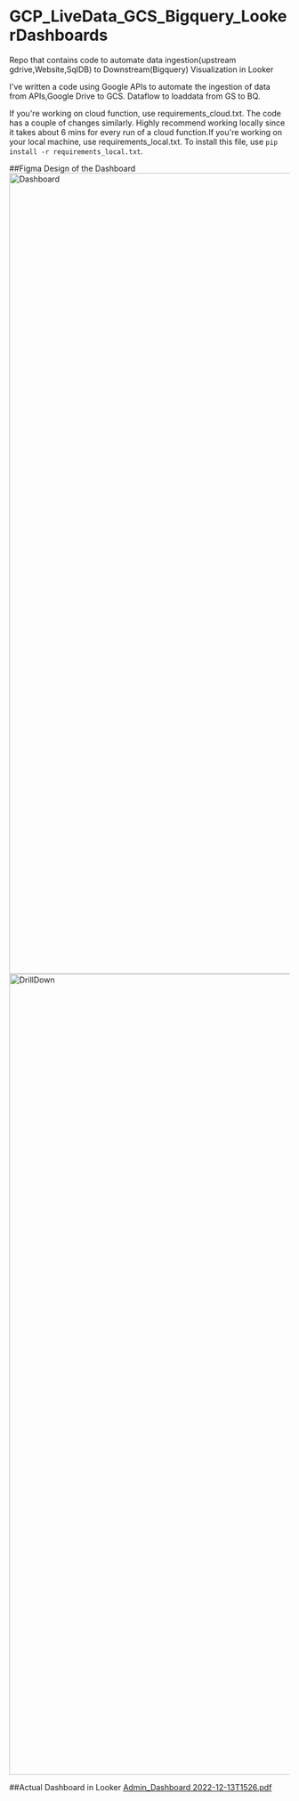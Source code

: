 # GCP_LiveData_GCS_Bigquery_LookerDashboards
Repo that contains code to automate data ingestion(upstream gdrive,Website,SqlDB) to Downstream(Bigquery) Visualization in Looker
 
I've written a code using Google APIs to automate the ingestion of data from APIs,Google Drive to GCS. 
Dataflow to loaddata from GS to BQ.


If you're working on cloud function, use requirements_cloud.txt. The code has a couple of changes similarly. Highly recommend working locally since it takes about 6 mins for every run of a cloud function.If you're working on your local machine, use requirements_local.txt. To install this file, use `pip install -r requirements_local.txt`.

##Figma Design of the Dashboard 
<img width="1440" alt="Dashboard" src="https://user-images.githubusercontent.com/101560010/207287068-9b30ec89-8ed3-4261-b182-cc830fe0f383.png">
<img width="1440" alt="DrillDown" src="https://user-images.githubusercontent.com/101560010/207287137-75a521d7-7376-4e8b-b6f0-9f9cec9faea6.png">

##Actual Dashboard in Looker
[Admin_Dashboard 2022-12-13T1526.pdf](https://github.com/Pokhariyal/GCP/files/10216663/Admin_Dashboard.2022-12-13T1526.pdf)
